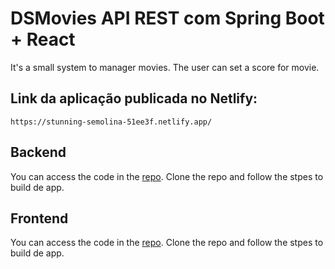 # DSMovies API REST com Spring Boot + React

It's a small system to manager movies. The user can set a score for movie.

## Link da aplicação publicada no Netlify:

```
https://stunning-semolina-51ee3f.netlify.app/
```

## Backend

You can access the code in the [repo](https://github.com/willamys/dsmovie/backend).
Clone the repo and follow the stpes to build de app.

## Frontend

You can access the code in the [repo](https://github.com/willamys/dsmovie/frontend).
Clone the repo and follow the stpes to build de app.
